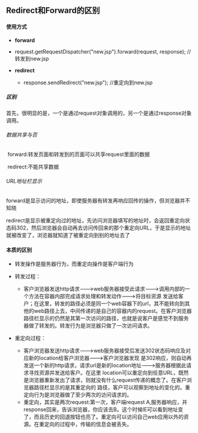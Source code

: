 ## Redirect和Forward的区别



#### 使用方式

* **forward**
  
* request.getRequestDispatcher("new.jsp").forward(request, response);   //转发到new.jsp
  
* **redirect**

  * response.sendRedirect("new.jsp");   //重定向到new.jsp

  

##### 区别

​	首先，很明显的是，一个是通过request对象调用的，另一个是通过response对象调用。

###### 数据共享与否

​	forward:转发页面和转发到的页面可以共享request里面的数据

​	redirect:不能共享数据

###### URL地址栏显示

​	forward是显示访问的地址，即使服务器有转发再响应回传的操作，但浏览器并不知晓

​	redirect是显示被重定向过的地址，先访问浏览器填写的地址时，会返回重定向状态码302，然后浏览器会自动再去访问传回来的那个重定向URL，于是显示的地址就被改变了，浏览器就知道了被重定向到别的地址去了



#### 本质的区别

* 转发操作是服务器行为，而重定向操作是客户端行为 

* 转发过程：
  * 客户浏览器发送http请求--->web服务器接受此请求--->调用内部的一个方法在容器内部完成请求处理和转发动作--->将目标资源 发送给客户；在这里，转发的路径必须是同一个web容器下的url，其不能转向到其他的web路径上去，中间传递的是自己的容器内的request。在客户浏览器路径栏显示的仍然是其第一次访问的路径，也就是说客户是感觉不到服务器做了转发的。转发行为是浏览器只做了一次访问请求。 

* 重定向过程：
  * 客户浏览器发送http请求--->web服务器接受后发送302状态码响应及对应新的location给客户浏览器--->客户浏览器发现 是302响应，则自动再发送一个新的http请求，请求url是新的location地址--->服务器根据此请求寻找资源并发送给客户。在这里 location可以重定向到任意URL，既然是浏览器重新发出了请求，则就没有什么request传递的概念了。在客户浏览器路径栏显示的是其重定向的 路径，客户可以观察到地址的变化的。重定向行为是浏览器做了至少两次的访问请求的。
  * 重定向，其实是两次request:第一次，客户端request A,服务器响应，并response回来，告诉浏览器，你应该去B。这个时候IE可以看到地址变了，而且历史的回退按钮也亮了。重定向可以访问自己web应用以外的资源。在重定向的过程中，传输的信息会被丢失。 